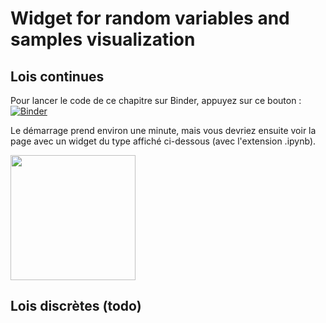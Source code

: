 # Widget for random variables and samples visualization


## Lois continues
Pour lancer le code de ce chapitre sur Binder, appuyez sur ce bouton :
[![Binder](https://mybinder.org/badge_logo.svg)](https://mybinder.org/v2/gh/josephsalmon/Random-Widgets/HEAD?urlpath=voila%2Frender%2Fnotebooks%2FDensite_echantillons.ipynb)

Le démarrage prend environ une minute, mais vous devriez ensuite voir la page avec un widget du type affiché ci-dessous
 (avec l'extension .ipynb).


[<img src="https://raw.github.com/josephsalmon/Random-Widgets/master/images/screenshot_continuous.png?sanitize=true" height="200">](https://mybinder.org/v2/gh/josephsalmon/Random-Widgets/HEAD?urlpath=voila%2Frender%2Fnotebooks%2FDensite_echantillons.ipynb)


## Lois discrètes (todo)
